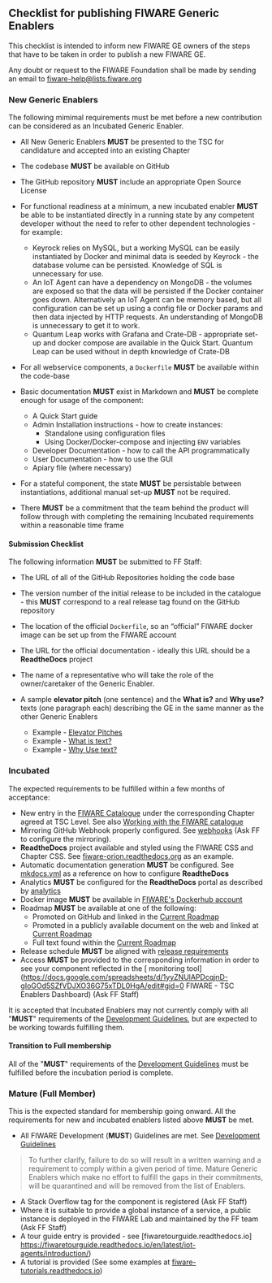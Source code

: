 ## Checklist for publishing FIWARE Generic Enablers

This checklist is intended to inform new FIWARE GE owners of the steps that have
to be taken in order to publish a new FIWARE GE.

Any doubt or request to the FIWARE Foundation shall be made by sending an email
to [fiware-help@lists.fiware.org](mailto:fiware-help@lists.fiware.org)

### New Generic Enablers

The following mimimal requirements must be met before a new contribution can be
considered as an Incubated Generic Enabler.

-   All New Generic Enablers **MUST** be presented to the TSC for candidature
    and accepted into an existing Chapter
-   The codebase **MUST** be available on GitHub
-   The GitHub repository **MUST** include an appropriate Open Source License
-   For functional readiness at a minimum, a new incubated enabler **MUST** be
    able to be instantiated directly in a running state by any competent
    developer without the need to refer to other dependent technologies - for
    example:

    -   Keyrock relies on MySQL, but a working MySQL can be easily instantiated
        by Docker and minimal data is seeded by Keyrock - the database volume
        can be persisted. Knowledge of SQL is unnecessary for use.
    -   An IoT Agent can have a dependency on MongoDB - the volumes are exposed
        so that the data will be persisted if the Docker container goes down.
        Alternatively an IoT Agent can be memory based, but all configuration
        can be set up using a config file or Docker params and then data
        injected by HTTP requests. An understanding of MongoDB is unnecessary to
        get it to work.
    -   Quantum Leap works with Grafana and Crate-DB - appropriate set-up and
        docker compose are available in the Quick Start. Quantum Leap can be
        used without in depth knowledge of Crate-DB

-   For all webservice components, a `Dockerfile` **MUST** be available within
    the code-base
-   Basic documentation **MUST** exist in Markdown and **MUST** be complete
    enough for usage of the component:
    -   A Quick Start guide
    -   Admin Installation instructions - how to create instances:
        -   Standalone using configuration files
        -   Using Docker/Docker-compose and injecting `ENV` variables
    -   Developer Documentation - how to call the API programmatically
    -   User Documentation - how to use the GUI
    -   Apiary file (where necessary)
-   For a stateful component, the state **MUST** be persistable between
    instantiations, additional manual set-up **MUST** not be required.
-   There **MUST** be a commitment that the team behind the product will follow
    through with completing the remaining Incubated requirements within a
    reasonable time frame

#### Submission Checklist

The following information **MUST** be submitted to FF Staff:

-   The URL of all of the GitHub Repositories holding the code base
-   The version number of the initial release to be included in the catalogue -
    this **MUST** correspond to a real release tag found on the GitHub
    repository
-   The location of the official `Dockerfile`, so an “official” FIWARE docker
    image can be set up from the FIWARE account
-   The URL for the official documentation - ideally this URL should be a
    **ReadtheDocs** project
-   The name of a representative who will take the role of the owner/caretaker
    of the Generic Enabler.
-   A sample **elevator pitch** (one sentence) and the **What is?** and **Why
    use?** texts (one paragraph each) describing the GE in the same manner as
    the other Generic Enablers

    -   Example -
        [Elevator Pitches](https://www.fiware.org/developers/catalogue/)
    -   Example -
        [What is text?](https://github.com/Fiware/catalogue/blob/master/core/README.md#what-is-orion)
    -   Example -
        [Why Use text?](https://github.com/Fiware/catalogue/blob/master/core/README.md#why-use-orion)

### Incubated

The expected requirements to be fulfilled within a few months of acceptance:

-   New entry in the
    [FIWARE Catalogue](https://www.fiware.org/developers/catalogue/) under the
    corresponding Chapter agreed at TSC Level. See also
    [Working with the FIWARE catalogue](https://wiki.fiware.org/Working_with_the_FIWARE_catalogue)
-   Mirroring GitHub Webhook properly configured. See
    [webhooks](repo_webhook.md) (Ask FF to configure the mirroring).
-   **ReadtheDocs** project available and styled using the FIWARE CSS and
    Chapter CSS. See
    [fiware-orion.readthedocs.org](https://fiware-orion.readthedocs.org) as an
    example.
-   Automatic documentation generation **MUST** be configured. See
    [mkdocs.yml](https://github.com/telefonicaid/fiware-orion/blob/master/mkdocs.yml)
    as a reference on how to configure **ReadtheDocs**
-   Analytics **MUST** be configured for the **ReadtheDocs** portal as described
    by [analytics](analytics_readthedocs.md)
-   Docker image **MUST** be available in
    [FIWARE's Dockerhub account](https://hub.docker.com/Dockerhub)
-   Roadmap **MUST** be available at one of the following:
    -   Promoted on GitHub and linked in the
        [Current Roadmap](https://wiki.fiware.org/Current_Supported_Features_and_Roadmap_in_FIWARE)
    -   Promoted in a publicly available document on the web and linked at
        [Current Roadmap](https://wiki.fiware.org/Current_Supported_Features_and_Roadmap_in_FIWARE)
    -   Full text found within the
        [Current Roadmap](https://wiki.fiware.org/Current_Supported_Features_and_Roadmap_in_FIWARE)
-   Release schedule **MUST** be aligned with
    [release requirements](GE_Requirements.md#releases)
-   Access **MUST** be provided to the corresponding information in order to see
    your component reflected in the [ monitoring
    tool](https://docs.google.com/spreadsheets/d/1yyZNUlAPDcqjnD-gIoGOd5SZfVDJXO36G75xTDL0HgA/edit#gid=0
    FIWARE - TSC Enablers Dashboard) (Ask FF Staff)

It is accepted that Incubated Enablers may not currently comply with all
"**MUST**" requirements of the [Development Guidelines](development.md), but are
expected to be working towards fulfilling them.

#### Transition to Full membership

All of the "**MUST**" requirements of the
[Development Guidelines](development.md) must be fulfilled before the incubation
period is complete.

### Mature (Full Member)

This is the expected standard for membership going onward. All the requirements
for new and incubated enablers listed above **MUST** be met.

-   All FIWARE Development (**MUST**) Guidelines are met. See
    [Development Guidelines](development.md)

> To further clarify, failure to do so will result in a written warning and a
> requirement to comply within a given period of time. Mature Generic Enablers
> which make no effort to fulfill the gaps in their commitments, will be
> quarantined and will be removed from the list of Enablers.

-   A Stack Overflow tag for the component is registered (Ask FF Staff)
-   Where it is suitable to provide a global instance of a service, a public
    instance is deployed in the FIWARE Lab and maintained by the FF team (Ask FF
    Staff)
-   A tour guide entry is provided - see [fiwaretourguide.readthedocs.io]
    https://fiwaretourguide.readthedocs.io/en/latest/iot-agents/introduction/)
-   A tutorial is provided (See some examples at
    [fiware-tutorials.readthedocs.io](http://fiware-tutorials.readthedocs.io/en/latest))

